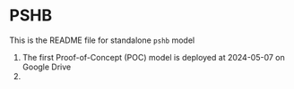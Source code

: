 # PSHB

This is the README file for standalone `pshb` model

1. The first Proof-of-Concept (POC) model is deployed at 2024-05-07 on Google Drive
2. 